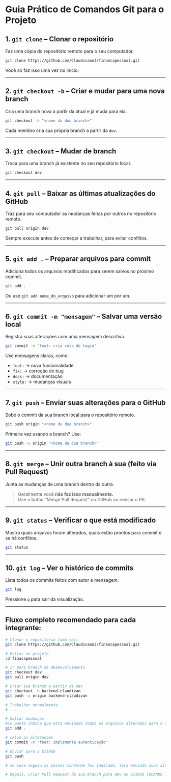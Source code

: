
# Guia Prático de Comandos Git para o Projeto

## 1. `git clone` – Clonar o repositório
Faz uma cópia do repositório remoto para o seu computador.

```bash
git clone https://github.com/ClaudivannJ/financapessoal.git
```
Você só faz isso uma vez no início.

---

## 2. `git checkout -b` – Criar e mudar para uma nova branch
Cria uma branch nova a partir da atual e já muda para ela.

```bash
git checkout -b "<nome da dua branch>"
```
Cada membro cria sua própria branch a partir da `dev`.

---

## 3. `git checkout` – Mudar de branch
Troca para uma branch já existente no seu repositório local.

```bash
git checkout dev
```

---

## 4. `git pull` – Baixar as últimas atualizações do GitHub
Traz para seu computador as mudanças feitas por outros no repositório remoto.

```bash
git pull origin dev
```
Sempre execute antes de começar a trabalhar, para evitar conflitos.

---

## 5. `git add .` – Preparar arquivos para commit
Adiciona todos os arquivos modificados para serem salvos no próximo commit.

```bash
git add .
```
Ou use `git add nome_do_arquivo` para adicionar um por um.

---

## 6. `git commit -m "mensagem"` – Salvar uma versão local
Registra suas alterações com uma mensagem descritiva.

```bash
git commit -m "feat: cria rota de login"
```

Use mensagens claras, como:
- `feat:` → nova funcionalidade
- `fix:` → correção de bug
- `docs:` → documentação
- `style:` → mudanças visuais

---

## 7. `git push` – Enviar suas alterações para o GitHub
Sobe o commit da sua branch local para o repositório remoto.

```bash
git push origin "<nome da dua branch>"
```
Primeira vez usando a branch? Use:

```bash
git push -u origin "<nome da dua branch>"
```

---

## 8. `git merge` – Unir outra branch à sua (feito via Pull Request)
Junta as mudanças de uma branch dentro da outra.

> Geralmente você **não faz isso manualmente.**  
> Use o botão “Merge Pull Request” no GitHub ao revisar o PR.

---

## 9. `git status` – Verificar o que está modificado
Mostra quais arquivos foram alterados, quais estão prontos para commit e se há conflitos.

```bash
git status
```

---

## 10. `git log` – Ver o histórico de commits
Lista todos os commits feitos com autor e mensagem.

```bash
git log
```
Pressione `q` para sair da visualização.

---

## Fluxo completo recomendado para cada integrante:

```bash
# Clonar o repositório (uma vez)
git clone https://github.com/ClaudivannJ/financapessoal.git

# Entrar no projeto
cd finacapessoal

# Ir para branch de desenvolvimento
git checkout dev
git pull origin dev

# Criar sua branch a partir da dev
git checkout -b backend-claudivan
git push -u origin backend-claudivan

# Trabalhar normalmente
# ...

# Salvar mudanças
#(o ponto indica que esta enviando todos os arquivos alterados para o commit)
git add .

# salva as alterações 
git commit -m "feat: implementa autenticação"

# Enviar para o GitHub
git push

# se voce seguiu os passos conforme foi indicado, tera enviado suas alterações para a branch que voce criou. só voce tem acesso a ela.

# Depois, criar Pull Request da sua branch para dev no GitHub (QUANDO TIVER CONCLUIDO UMA TAREFA)
```
